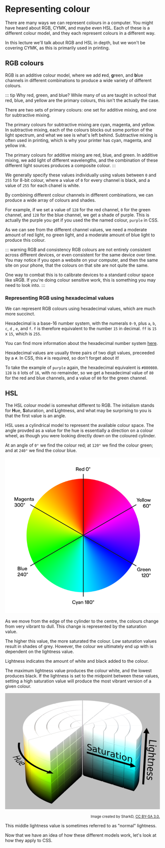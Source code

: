 # Representing colour

There are many ways we can represent colours in a computer. You might have heard about RGB, CYMK, and maybe even HSL. Each of these is a different colour model, and they each represent colours in a different way.

In this lecture we'll talk about RGB and HSL in depth, but we won't be covering CYMK, as this is primarily used in printing.

## RGB colours

RGB is an additive colour model, where we add **r**ed, **g**reen, and **b**lue channels in different combinations to produce a wide variety of different colours.

::: tip Why red, green, and blue?
While many of us are taught in school that red, blue, and yellow are the primary colours, this isn't the actually the case.

There are two sets of primary colours: one set for additive mixing, and one for subtractive mixing.

The primary colours for subtractive mixing are cyan, magenta, and yellow. In subtractive mixing, each of the colours blocks out some portion of the light spectrum, and what we see is what's left behind. Subtractive mixing is often used in printing, which is why your printer has cyan, magenta, and yellow ink.

The primary colours for additive mixing are red, blue, and green. In additive mixing, we add light of different wavelengths, and the combination of these different light sources produces a composite colour.
:::

We generally specify these values individually using values between `0` and `255` for 8-bit colour, where a value of `0` for every channel is black, and a value of `255` for each chanel is white.

By combining different colour channels in different combinations, we can produce a wide array of colours and shades.

For example, if we set a value of `128` for the red channel, `0` for the green channel, and `128` for the blue channel, we get a shade of purple. This is actually the purple you get if you used the the named colour, `purple` in CSS.

As we can see from the different channel values, we need a moderate amount of red light, no green light, and a moderate amount of blue light to produce this colour.

::: warning RGB and consistency
RGB colours are not entirely consistent across different devices, or even consistent for the same device over time. You may notice if you open a website on your computer, and then the same site on your phone, that the colours on that site are not quite the same.

One way to combat this is to calibrate devices to a standard colour space like sRGB. If you're doing colour sensitive work, this is something you may need to look into.
:::

### Representing RGB using hexadecimal values

We can represent RGB colours using hexadecimal values, which are much more succinct.

Hexadecimal is a base-16 number system, with the numerals `0-9`, plus `a`, `b`, `c`, `d` , `e`, and `f`. `f` is therefore equivalent to the number `15` in decimal. `ff` is `15` x `15`, which is `255`. 

You can find more information about the hexadecimal number system [here](https://www.electronics-tutorials.ws/binary/bin_3.html).

Hexadecimal values are usually three pairs of two digit values, preceeded by a `#`. In CSS, this `#` is required, so don't forget about it!

To take the example of `purple` again, the hexadecimal equivalent is `#800080`. `128` is `8` lots of `16`, with no remainder, so we get a hexadecimal value of `80` for the red and blue channels, and a value of `00` for the green channel.

## HSL

The HSL colour model is somewhat different to RGB. The initialism stands for **H**ue, **S**aturation, and **L**ightness, and what may be surprising to you is that the first value is an angle.

HSL uses a cylindrical model to represent the available colour space. The angle provded as a value for the hue is essentially a direction on a colour wheel, as though you were looking directly down on the coloured cylinder.

At an angle of `0°` we find the colour red; at `120°` we find the colour green; and at `240°` we find the colour blue.

![Colour wheel](./assets/colour-wheel.png)

As we move from the edge of the cylinder to the centre, the colours change from very vibrant to dull. This change is represented by the saturation value.

The higher this value, the more saturated the colour. Low saturation values result in shades of grey. However, the colour we ultimately end up with is dependent on the lightness value.

Lightness indicates the amount of white and black added to the colour.

The maximum lightness value produces the colour white, and the lowest produces black. If the lightness is set to the midpoint between these values, setting a high saturation value will produce the most vibrant version of a given colour.

![The HSL cylinder model](./assets/hsl-cylinder.png)

<small style="display: block; text-align: right;">
    Image created by SharkD,
    <a href="https://creativecommons.org/licenses/by-sa/3.0/">
        CC BY-SA 3.0.
    </a>
</small>

This middle lightness value is sometimes referred to as "normal" lightness.

Now that we have an idea of how these different models work, let's look at how they apply to CSS.
